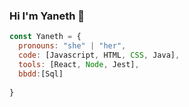 ### Hi I'm Yaneth 👋




```javascript
const Yaneth = {
  pronouns: "she" | "her",
  code: [Javascript, HTML, CSS, Java],
  tools: [React, Node, Jest],
  bbdd:[Sql]
 
}




